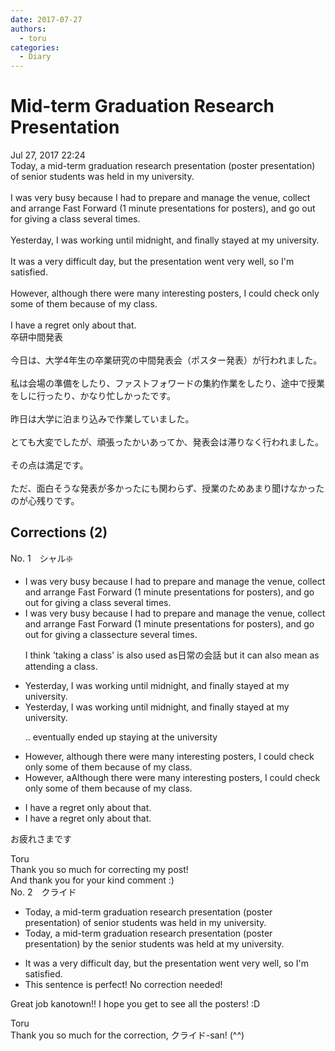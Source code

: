 ```yaml
---
date: 2017-07-27
authors:
  - toru
categories:
  - Diary
---
```


<h1 id="subject_show">Mid-term Graduation Research Presentation</h1>
<div class="date">Jul 27, 2017 22:24</div>
<div id="post"><div id="body_show_ori">
Today, a mid-term graduation research presentation (poster presentation) of senior students was held in my university.<br/><br/>I was very busy because I had to prepare and manage the venue, collect and arrange Fast Forward (1 minute presentations for posters), and go out for giving a class several times.<br/><br/>Yesterday, I was working until midnight, and finally stayed at my university.<br/><br/>It was a very difficult day, but the presentation went very well, so I'm satisfied.<br/><br/>However, although there were many interesting posters, I could check only some of them because of my class.<br/><br/>I have a regret only about that.
</div></div>

<!-- more -->

<div id="post_ja"><div id="body_show_mo">
卒研中間発表<br/><br/>今日は、大学4年生の卒業研究の中間発表会（ポスター発表）が行われました。<br/><br/>私は会場の準備をしたり、ファストフォワードの集約作業をしたり、途中で授業をしに行ったり、かなり忙しかったです。<br/><br/>昨日は大学に泊まり込みで作業していました。<br/><br/>とても大変でしたが、頑張ったかいあってか、発表会は滞りなく行われました。<br/><br/>その点は満足です。<br/><br/>ただ、面白そうな発表が多かったにも関わらず、授業のためあまり聞けなかったのが心残りです。
</div></div>

## Corrections (2)
<div id="block"><div class="first_name"> No. 1　<span class="just_name">シャル❇️</span></div><div id="block2">
<ul class="correction_field">
<li class="incorrect">I was very busy because I had to prepare and manage the venue, collect and arrange Fast Forward (1 minute presentations for posters), and go out for giving a class several times.</li>
<li class="corrected correct">
I was very busy because I had to prepare and manage the venue, collect and arrange Fast Forward (1 minute presentations for posters), and go out for <span class="f_gray"><span class="sline">giving </span></span>a <span class="f_gray"><span class="sline">c</span></span>l<span class="f_gray"><span class="sline">ass</span></span><span class="f_red">ecture</span> several times.
<p class="correction_comment">I think 'taking a class' is also used as日常の会話 but it can also mean as attending a class.</p>
</li>
</ul>
<ul class="correction_field">
<li class="incorrect">Yesterday, I was working until midnight, and finally stayed at my university.</li>
<li class="corrected correct">
Yesterday, I was working until midnight, and finally stayed at my university.
<p class="correction_comment">.. eventually ended up staying at the university</p>
</li>
</ul>
<ul class="correction_field">
<li class="incorrect">However, although there were many interesting posters, I could check only some of them because of my class.</li>
<li class="corrected correct">
<span class="f_gray"><span class="sline">However, a</span></span><span class="f_red">A</span>lthough there were many interesting posters, I could check only some of them because of my class.
</li>
</ul>
<ul class="correction_field">
<li class="incorrect">I have a regret only about that.</li>
<li class="corrected correct">
I <span class="f_gray"><span class="sline">have a </span></span>regret only about that.
</li>
</ul>
<p class="comment_small">
 お疲れさまです
</p>

</div><div class="name"><span class="just_name">Toru</span><br>
Thank you so much for correcting my post!<br/>And thank you for your kind comment :)
</div>
</div>
<div id="block"><div class="first_name"> No. 2　<span class="just_name">クライド</span></div><div id="block2">
<ul class="correction_field">
<li class="incorrect">Today, a mid-term graduation research presentation (poster presentation) of senior students was held in my university.</li>
<li class="corrected correct">
Today, a mid-term graduation research presentation (poster presentation) <span class="f_blue">by the</span> senior students was held at my university.
</li>
</ul>
<ul class="correction_field">
<li class="incorrect">It was a very difficult day, but the presentation went very well, so I'm satisfied.</li>
<li class="corrected perfect">This sentence is perfect! No correction needed!</li>
</ul>
<p class="comment_small">
 Great job kanotown!! I hope you get to see all the posters! :D
</p>

</div><div class="name"><span class="just_name">Toru</span><br>
Thank you so much for the correction, クライド-san! (^^)
</div>
</div>
